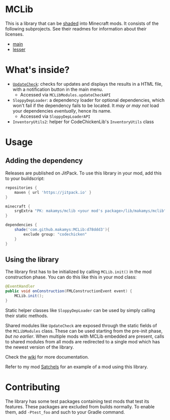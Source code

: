# MCLib

This is a library that can be [shaded](http://web.archive.org/web/20150403035341/http://forgegradle.readthedocs.org/en/FG_1.2/user-guide/shading/) into Minecraft mods. It consists of the following subprojects. See their readmes for information about their licenses.

* [main](projects/main/README.md)
* [lesser](projects/lesser/README.md)

# What's inside?

* [`UpdateCheck`](https://github.com/makamys/MCLib/wiki/UpdateCheck): checks for updates and displays the results in a HTML file, with a notification button in the main menu.
	* Accessed via `MCLibModules.updateCheckAPI`
* `SloppyDepLoader`: a dependency loader for optional dependencies, which won't fail if the dependency fails to be located. It *may or may not* load your dependencies *eventually*, hence its name.
	* Accessed via `SloppyDepLoaderAPI`
* `InventoryUtils2`: helper for CodeChickenLib's `InventoryUtils` class

# Usage

## Adding the dependency

Releases are published on JitPack. To use this library in your mod, add this to your buildscript:

```gradle
repositories {
	maven { url 'https://jitpack.io' }
}

minecraft {
	srgExtra "PK: makamys/mclib <your mod's package>/lib/makamys/mclib"
}

dependencies {
	shade('com.github.makamys:MCLib:d78ddd3'){
		exclude group: "codechicken"
	}
}
```

## Using the library

The library first has to be initialized by calling `MCLib.init()` in the mod construction phase. You can do this like this in your mod class:

```java
@EventHandler
public void onConstruction(FMLConstructionEvent event) {
	MCLib.init();
}
```

Static helper classes like `SloppyDepLoader` can be used by simply calling their static methods.

Shared modules like `UpdateCheck` are exposed through the static fields of the `MCLibModules` class. These can be used starting from the pre-init phase, *but no earlier*. When multiple mods with MCLib embedded are present, calls to shared modules from all mods are redirected to a single mod which has the newest version of the library.

Check the [wiki](https://github.com/makamys/MCLib/wiki) for more documentation.

Refer to my mod [Satchels](https://github.com/makamys/Satchels) for an example of a mod using this library.

# Contributing

The library has some test packages containing test mods that test its features. These packages are excluded from builds normally. To enable them, add `-Ptest_foo` and such to your Gradle command.